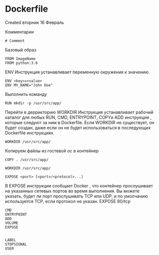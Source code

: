 # Dockerfile
Created вторник 16 Февраль

Комментарии
```docker
# Comment
```

Базовый образ
```docker
FROM ImageName
FROM python:3.6
```

ENV Инструкция устанавливает переменную окружения <key>к значению <value>
```docker
ENV <key>=<value>
ENV MY_NAME="John Doe"
```

Выполнить команду
```docker
RUN mkdir -p /usr/src/app/
```

Перейти в деррикторию
WORKDIR Инструкция устанавливает рабочий каталог для любых RUN, CMD, ENTRYPOINT, COPYи ADD инструкции , которые следуют за ним в Dockerfile. Если WORKDIR не существует, он будет создан, даже если он не будет использоваться в последующих Dockerfile инструкциях.
```docker
WORKDIR /usr/src/app/
```

Копируем файлы из гостевой ос в контейнер
```docker
COPY . /usr/src/app/
```



```docker
WORKDIR /usr/src/app/
```

```docker
EXPOSE <port> [<port>/<protocol>...]
```
В EXPOSE инструкции сообщает Docker , что контейнер прослушивает на указанных сетевых портов во время выполнения. Вы можете указать, будет ли порт прослушивать TCP или UDP, и по умолчанию используется TCP, если протокол не указан.
EXPOSE 80/tcp

```docker
CMD
ENTRYPOINT
ADD
VOLUME
EXPOSE


LABEL
STOPSIGNAL
USER
```

       


